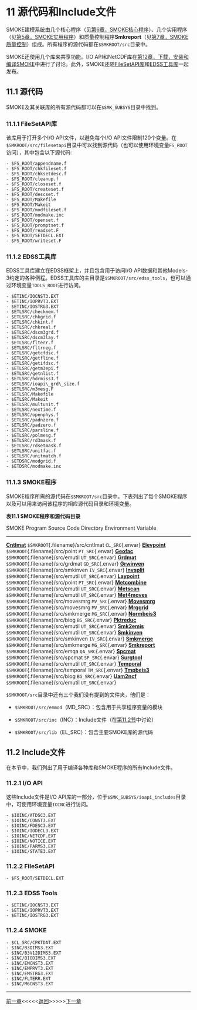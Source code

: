 # 11 源代码和Include文件

SMOKE建模系统由几个核心程序（见[第6章，SMOKE核心程序](ch06.md)）、几个实用程序（见[第5章，SMOKE实用程序](ch05.md)）和质量控制程序**Smkreport**（见[第7章，SMOKE质量控制](ch07.md)）组成。所有程序的源代码都在`$SMKROOT/src`目录中。

SMOKE还使用几个库来共享功能。I/O API和NetCDF库在[第12章，下载，安装和编译SMOKE](ch12.md)中进行了讨论。此外，SMOKE还随[FileSetAPI库](#11.1.1)和[EDSS工具库](#11.1.2)一起发布。

## 11.1 源代码

SMOKE及其关联库的所有源代码都可以在`$SMK_SUBSYS`目录中找到。

<a id=11.1.1></a>

### 11.1.1 FileSetAPI库

该库用于打开多个I/O API文件，以避免每个I/O API文件限制120个变量。在`$SMKROOT/src/filesetapi`目录中可以找到源代码（也可以使用环境变量`FS_ROOT`访问），其中包含以下源代码:

```
- $FS_ROOT/appendname.f
- $FS_ROOT/chkfileset.f
- $FS_ROOT/chksetdesc.f
- $FS_ROOT/cleanup.f
- $FS_ROOT/closeset.f
- $FS_ROOT/createset.f
- $FS_ROOT/descset.f
- $FS_ROOT/Makefile
- $FS_ROOT/Makeit
- $FS_ROOT/modfileset.f
- $FS_ROOT/modmake.inc
- $FS_ROOT/openset.f
- $FS_ROOT/promptset.f
- $FS_ROOT/readset.F
- $FS_ROOT/SETDECL.EXT
- $FS_ROOT/writeset.F
```

<a id=11.1.2></a>

### 11.1.2 EDSS工具库

EDSS工具库建立在EDSS框架上，并且包含用于访问I/O API数据和其他Models-3约定的各种例程。EDSS工具库的主目录是`$SMKROOT/src/edss_tools`，也可以通过环境变量`TOOLS_ROOT`进行访问。

```
- $ETINC/IOCNST3.EXT
- $ETINC/IOPRVT3.EXT
- $ETINC/IOSTRG3.EXT
- $ETLSRC/checkmem.f
- $ETLSRC/chkgrid.f
- $ETLSRC/chkint.f
- $ETLSRC/chkreal.f
- $ETLSRC/dscm3grd.f
- $ETLSRC/dscm3lay.f
- $ETLSRC/flterr.f
- $ETLSRC/fltrneg.f
- $ETLSRC/getcfdsc.f
- $ETLSRC/getfline.f
- $ETLSRC/getifdsc.f
- $ETLSRC/getm3epi.f
- $ETLSRC/getnlist.f
- $ETLSRC/hdrmiss3.f
- $ETLSRC/ioapi\_grd\_size.f
- $ETLSRC/m3mesg.F
- $ETLSRC/Makefile
- $ETLSRC/Makeit
- $ETLSRC/multunit.f
- $ETLSRC/nextime.f
- $ETLSRC/openphys.f
- $ETLSRC/padnzero.f
- $ETLSRC/padzero.f
- $ETLSRC/parsline.f
- $ETLSRC/polmesg.f
- $ETLSRC/rd3mask.f
- $ETLSRC/rdsetmask.f
- $ETLSRC/unitfac.f
- $ETLSRC/unitmatch.f
- $ETDSRC/modgrid.f
- $ETDSRC/modmake.inc
```

### 11.1.3 SMOKE程序

SMOKE程序所需的源代码在`$SMKROOT/src`目录中。下表列出了每个SMOKE程序以及可以用来访问该程序的相应源代码目录和环境变量。

**表11.1 SMOKE程序和源代码目录**

  SMOKE Program                                            Source Code Directory                Environment Variable
  -------------------------------------------------------- ------------------------------------ ----------------------
  [**Cntlmat**](ch06s02.html "6.2. Cntlmat")               `$SMKROOT`{.filename}/src/cntlmat    `CL_SRC`{.envar}
  [**Elevpoint**](ch06s03.html "6.3. Elevpoint")           `$SMKROOT`{.filename}/src/point      `PT_SRC`{.envar}
  [**Geofac**](ch05s03s06.html "5.3.6. Geofac")            `$SMKROOT`{.filename}/src/emutil     `UT_SRC`{.envar}
  [**Grdmat**](ch06s04.html "6.4. Grdmat")                 `$SMKROOT`{.filename}/src/grdmat     `GD_SRC`{.envar}
  [**Grwinven**](ch06s05.html "6.5. Grwinven")             `$SMKROOT`{.filename}/src/smkinven   `IV_SRC`{.envar}
  [**Invsplit**](ch05s03s08.html "5.3.8. Invsplit")        `$SMKROOT`{.filename}/src/emutil     `UT_SRC`{.envar}
  [**Laypoint**](ch06s06.html "6.6. Laypoint")             `$SMKROOT`{.filename}/src/point      `PT_SRC`{.envar}
  [**Metcombine**](ch05s03s10.html "5.3.10. Metcombine")   `$SMKROOT`{.filename}/src/emutil     `UT_SRC`{.envar}
  [**Metscan**](ch05s03s11.html "5.3.11. Metscan")         `$SMKROOT`{.filename}/src/emutil     `UT_SRC`{.envar}
  [**Met4moves**](ch06s07.html "6.7. Met4moves")           `$SMKROOT`{.filename}/src/movesmrg   `MV_SRC`{.envar}
  [**Movesmrg**](ch06s08.html "6.8. Movesmrg")             `$SMKROOT`{.filename}/src/movesmrg   `MV_SRC`{.envar}
  [**Mrggrid**](ch06s10.html "6.10. Mrggrid")              `$SMKROOT`{.filename}/src/smkmerge   `MG_SRC`{.envar}
  [**Normbeis3**](ch06s12.html "6.12. Normbeis3")          `$SMKROOT`{.filename}/src/biog       `BG_SRC`{.envar}
  [**Pktreduc**](ch05s03s12.html "5.3.12. Pktreduc")       `$SMKROOT`{.filename}/src/emutil     `UT_SRC`{.envar}
  [**Smk2emis**](ch05s03s13.html "5.3.13. Smk2emis")       `$SMKROOT`{.filename}/src/emutil     `UT_SRC`{.envar}
  [**Smkinven**](ch06s13.html "6.13. Smkinven")            `$SMKROOT`{.filename}/src/smkinven   `IV_SRC`{.envar}
  [**Smkmerge**](ch06s14.html "6.14. Smkmerge")            `$SMKROOT`{.filename}/src/smkmerge   `MG_SRC`{.envar}
  [**Smkreport**](ch07s02.html "7.2. Smkreport Program")   `$SMKROOT`{.filename}/src/emqa       `QA_SRC`{.envar}
  [**Spcmat**](ch06s15.html "6.15. Spcmat")                `$SMKROOT`{.filename}/src/spcmat     `SP_SRC`{.envar}
  [**Surgtool**](ch05s03s14.html "5.3.14. Surgtool")       `$SMKROOT`{.filename}/src/emutil     `UT_SRC`{.envar}
  [**Temporal**](ch06s16.html "6.16. Temporal")            `$SMKROOT`{.filename}/src/temporal   `TM_SRC`{.envar}
  [**Tmpbeis3**](ch06s17.html "6.17. Tmpbeis3")            `$SMKROOT`{.filename}/src/biog       `BG_SRC`{.envar}
  [**Uam2ncf**](ch05s03s15.html "5.3.15. Uam2ncf")         `$SMKROOT`{.filename}/src/emutil     `UT_SRC`{.envar}

`$SMKROOT/src`目录中还有三个我们没有提到的文件夹，他们是：

- `$SMKROOT/src/emmod`（MD_SRC）：包含用于共享程序变量的模块

- `$SMKROOT/src/inc`（INC）：Include文件（在[第11.2节](#11.2)中讨论）

- `$SMKROOT/src/lib`（EL_SRC）：包含主要SMOKE库的源代码

<a id=11.2></a>

## 11.2 Include文件

在本节中，我们列出了用于编译各种库和SMOKE程序的所有Include文件。

### 11.2.1 I/O API

这些Include文件是I/O API库的一部分，位于`$SMK_SUBSYS/ioapi_includes`目录中，可使用环境变量`IOINC`进行访问。

```
- $IOINC/ATDSC3.EXT
- $IOINC/CONST3.EXT
- $IOINC/FDESC3.EXT
- $IOINC/IODECL3.EXT
- $IOINC/NETCDF.EXT
- $IOINC/NOTICE.EXT
- $IOINC/PARMS3.EXT
- $IOINC/STATE3.EXT
```

### 11.2.2 FileSetAPI

```
- $FS_ROOT/SETDECL.EXT
```

### 11.2.3 EDSS Tools

```
- $ETINC/IOCNST3.EXT
- $ETINC/IOPRVT3.EXT
- $ETINC/IOSTRG3.EXT
```

### 11.2.4 SMOKE

```
- $CL_SRC/CPKTDAT.EXT
- $INC/B3DIMS3.EXT
- $INC/B3V12DIMS3.EXT
- $INC/BIODIMS3.EXT
- $INC/EMCNST3.EXT
- $INC/EMPRVT3.EXT
- $INC/EMSTRG3.EXT
- $INC/FLTERR.EXT
- $INC/M6CNST3.EXT
```

------------------------------------------------------------------------

[前一章](ch10.md)<<<<<[返回](README.md)>>>>>[下一章](ch12.md)
